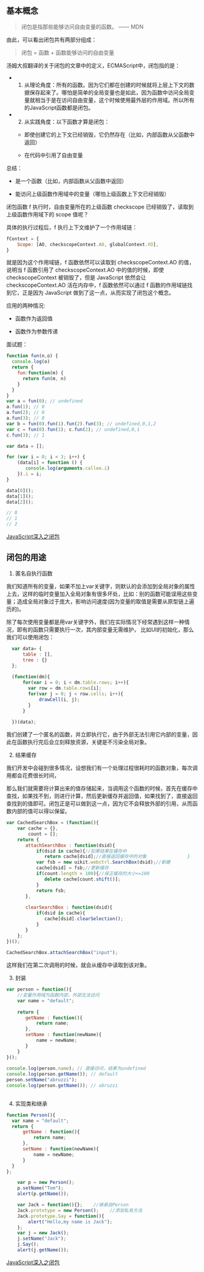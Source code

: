 ## 基本概念

> 闭包是指那些能够访问自由变量的函数。  ——  MDN

由此，可以看出闭包共有两部分组成：

> 闭包 = 函数 + 函数能够访问的自由变量

汤姆大叔翻译的关于闭包的文章中的定义，ECMAScript中，闭包指的是：

  - 1.  从理论角度：所有的函数。因为它们都在创建的时候就将上层上下文的数据保存起来了。哪怕是简单的全局变量也是如此，因为函数中访问全局变量就相当于是在访问自由变量，这个时候使用最外层的作用域。所以所有的JavaScript函数都是闭包。

  - 2.  从实践角度：以下函数才算是闭包：

    - 即使创建它的上下文已经销毁，它仍然存在（比如，内部函数从父函数中返回）

    - 在代码中引用了自由变量

总结：

  - 是一个函数（比如，内部函数从父函数中返回）
  
  - 能访问上级函数作用域中的变量（哪怕上级函数上下文已经销毁）

闭包函数 f 执行时，自由变量所在的上级函数 checkscope 已经销毁了，读取到上级函数作用域下的 scope 值呢？  

具体的执行过程后，f 执行上下文维护了一个作用域链：

```javaScript
fContext = {
    Scope: [AO, checkscopeContext.AO, globalContext.VO],
}
```

就是因为这个作用域链，f 函数依然可以读取到 checkscopeContext.AO 的值，说明当 f 函数引用了 checkscopeContext.AO 中的值的时候，即使 checkscopeContext 被销毁了，但是 JavaScript 依然会让 checkscopeContext.AO 活在内存中，f 函数依然可以通过 f 函数的作用域链找到它，正是因为 JavaScript 做到了这一点，从而实现了闭包这个概念。

应用的两种情况:

  - 函数作为返回值

  - 函数作为参数传递

面试题：

```javaScript
function fun(n,o) {
  console.log(o)
  return {
    fun:function(m) {
      return fun(m, n)
    }
  }
}
var a = fun(0); // undefined
a.fun(1); // 0
a.fun(2); // 0
a.fun(3); // 0
var b = fun(0).fun(1).fun(2).fun(3); // undefined,0,1,2
var c = fun(0).fun(1); c.fun(2); // undefined,0,1
c.fun(3); // 1
```

```javaScript
var data = [];

for (var i = 0; i < 3; i++) {
    (data[i] = function () {
       console.log(arguments.callee.i) 
    }).i = i;
}

data[0]();
data[1]();
data[2]();

// 0
// 1
// 2
```

[JavaScript深入之闭包](https://github.com/mqyqingfeng/Blog/issues/9)

## 闭包的用途

1. 匿名自执行函数

我们知道所有的变量，如果不加上var关键字，则默认的会添加到全局对象的属性上去，这样的临时变量加入全局对象有很多坏处，比如：别的函数可能误用这些变量；造成全局对象过于庞大，影响访问速度(因为变量的取值是需要从原型链上遍历的)。

除了每次使用变量都是用var关键字外，我们在实际情况下经常遇到这样一种情况，即有的函数只需要执行一次，其内部变量无需维护， 比如UI的初始化，那么我们可以使用闭包：

```javaScript
  var data= {    
      table : [],    
      tree : {}    
  };    
      
  (function(dm){    
      for(var i = 0; i < dm.table.rows; i++){    
        var row = dm.table.rows[i];    
        for(var j = 0; j < row.cells; i++){    
            drawCell(i, j);    
        }    
      }    
        
  })(data); 
```

我们创建了一个匿名的函数，并立即执行它，由于外部无法引用它内部的变量，因此在函数执行完后会立刻释放资源，关键是不污染全局对象。

2. 结果缓存

我们开发中会碰到很多情况，设想我们有一个处理过程很耗时的函数对象，每次调用都会花费很长时间，

那么我们就需要将计算出来的值存储起来，当调用这个函数的时候，首先在缓存中查找，如果找不到，则进行计算，然后更新缓存并返回值，如果找到了，直接返回查找到的值即可。闭包正是可以做到这一点，因为它不会释放外部的引用，从而函数内部的值可以得以保留。

```javaScript
var CachedSearchBox = (function(){    
    var cache = {},    
        count = [];    
    return {    
       attachSearchBox : function(dsid){    
           if(dsid in cache){//如果结果在缓存中    
              return cache[dsid];//直接返回缓存中的对象               }    
           var fsb = new uikit.webctrl.SearchBox(dsid);//新建    
           cache[dsid] = fsb;//更新缓存    
           if(count.length > 100){//保正缓存的大小<=100    
              delete cache[count.shift()];    
           }    
           return fsb;          
       },    
     
       clearSearchBox : function(dsid){    
           if(dsid in cache){    
              cache[dsid].clearSelection();      
           }    
       }    
    };    
})();    
     
CachedSearchBox.attachSearchBox("input");
```

这样我们在第二次调用的时候，就会从缓存中读取到该对象。

3. 封装

```javaScript
var person = function(){    
    //变量作用域为函数内部，外部无法访问    
    var name = "default";       
       
    return {    
       getName : function(){    
           return name;    
       },    
       setName : function(newName){    
           name = newName;    
       }    
    }    
}();    
     
console.log(person.name); // 直接访问，结果为undefined    
console.log(person.getName()); // default 
person.setName("abruzzi");    
console.log(person.getName()); // abruzzi   
   
```

4. 实现类和继承

```javaScript
function Person(){    
  var name = "default";           
  return {    
      getName : function(){    
          return name;    
      },    
      setName : function(newName){    
          name = newName;    
      }    
  }    
};   

    var p = new Person();
    p.setName("Tom");
    alert(p.getName());

    var Jack = function(){};    //继承自Person
    Jack.prototype = new Person();    //添加私有方法
    Jack.prototype.Say = function(){
        alert("Hello,my name is Jack");
    };    
    var j = new Jack();
    j.setName("Jack");
    j.Say();
    alert(j.getName());
```

[JavaScript深入之闭包](https://github.com/mqyqingfeng/Blog/issues/9)
